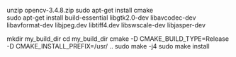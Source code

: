 unzip opencv-3.4.8.zip
sudo apt-get install cmake  
sudo apt-get install build-essential libgtk2.0-dev libavcodec-dev libavformat-dev libjpeg.dev libtiff4.dev libswscale-dev libjasper-dev  

mkdir my_build_dir
cd my_build_dir 
cmake -D CMAKE_BUILD_TYPE=Release -D CMAKE_INSTALL_PREFIX=/usr/ ..
sudo make -j4
sudo make install